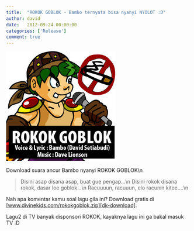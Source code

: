 ```yaml
---
title:  "ROKOK GOBLOK - Bambo ternyata bisa nyanyi NYOLOT :D"
author: david
date:   2012-09-24 00:00:00
categories: ['Release']
comment: true
---
```


![Cover](img/icon-rokokgoblok-bambopenyanyi.jpg)

Download suara ancur Bambo nyanyi ROKOK GOBLOK\n
> Disini asap disana asap, buat gue pengap...\n
> Disini rokok disana rokok, dasar loe goblok...\n
> Racuuuun, racuuun, elo racunin kitee....\n

Nah apa komentar kamu soal lagu gila ini?
Download gratis di [www.divinekids.com/rokokgoblok.zip][dk-download].

Lagu2 di TV banyak disponsori ROKOK, kayaknya lagu ini ga bakal masuk TV :D

[dk]:           http://divinekids.com
[dk-download]:  http://divinekids.com/rokokgoblok.zip
